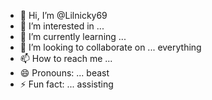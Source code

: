 - 👋 Hi, I’m @Lilnicky69
- 👀 I’m interested in ...
- 🌱 I’m currently learning ...
- 💞️ I’m looking to collaborate on ... everything
- 📫 How to reach me ...
- 😄 Pronouns: ... beast 
- ⚡ Fun fact: ... assisting 

<!---
Lilnicky69/Lilnicky69 is a ✨ special ✨ repository because its `README.md` (this file) appears on your GitHub profile.
You can click the Preview link to take a look at your changes.
--->
